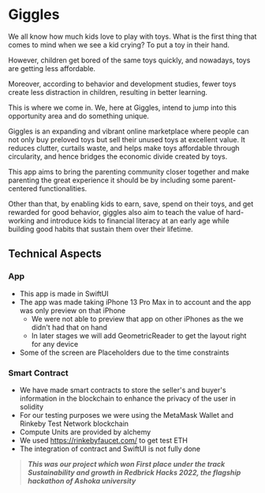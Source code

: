 # Giggles

We all know how much kids love to play with toys. What is the first thing that comes to mind when we see a kid crying? To put a toy in their hand.

However, children get bored of the same toys quickly, and nowadays, toys are getting less affordable.

Moreover, according to behavior and development studies, fewer toys create less distraction in children, resulting in better learning.

This is where we come in. We, here at Giggles, intend to jump into this opportunity area and do something unique.

Giggles is an expanding and vibrant online marketplace where people can not only buy preloved toys but sell their unused toys at excellent value. It reduces clutter, curtails waste, and helps make toys affordable through circularity, and hence bridges the economic divide created by toys.

This app aims to bring the parenting community closer together and make parenting the great experience it should be by including some parent-centered functionalities.

Other than that, by enabling kids to earn, save, spend on their toys, and get rewarded for good behavior, giggles also aim to teach the value of hard-working and introduce kids to financial literacy at an early age while building good habits that sustain them over their lifetime.

## Technical Aspects

### App
* This app is made in SwiftUI
* The app was made taking iPhone 13 Pro Max in to account and the app was only preview on that iPhone 
  * We were not able to preview that app on other iPhones as the we didn't had that on hand
  * In later stages we will add GeometricReader to get the layout right for any device
* Some of the screen are Placeholders due to the time constraints
  
### Smart Contract
* We have made smart contracts to store the seller's and buyer's information in the blockchain to enhance the privacy of the user in solidity
* For our testing purposes we were using the MetaMask Wallet and Rinkeby Test Network blockchain
* Compute Units are provided by alchemy
* We used https://rinkebyfaucet.com/ to get test ETH
* The integration of contract and SwiftUI is not fully done

>***This was our project which won First place under the track *Sustainability and growth* in Redbrick Hacks 2022, the flagship hackathon of Ashoka university***
